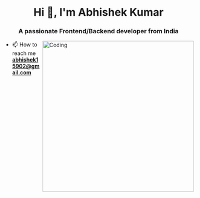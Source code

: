 
<h1 align="center">Hi 👋, I'm Abhishek Kumar</h1>
<h3 align="center">A passionate Frontend/Backend developer from India</h3>
<img align="right" alt="Coding" width="400" src="https://cdn.dribbble.com/users/1162077/screenshots/3848914/programmer.gif">

- 📫 How to reach me **abhishek15902@gmail.com**
